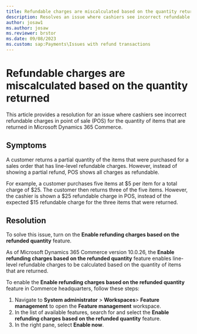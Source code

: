 ```yaml
---
title: Refundable charges are miscalculated based on the quantity returned in Dynamics 365 Commerce
description: Resolves an issue where cashiers see incorrect refundable charges in point of sale (POS) for the quantity of items returned in Microsoft Dynamics 365 Commerce.
author: josaw1 
ms.author: josaw
ms.reviewer: brstor
ms.date: 09/08/2023
ms.custom: sap:Payments\Issues with refund transactions
---
```

# Refundable charges are miscalculated based on the quantity returned

This article provides a resolution for an issue where cashiers see incorrect refundable charges in point of sale (POS) for the quantity of items that are returned in Microsoft Dynamics 365 Commerce.

## Symptoms

A customer returns a partial quantity of the items that were purchased for a sales order that has line-level refundable charges. However, instead of showing a partial refund, POS shows all charges as refundable.

For example, a customer purchases five items at $5 per item for a total charge of $25. The customer then returns three of the five items. However, the cashier is shown a $25 refundable charge in POS, instead of the expected $15 refundable charge for the three items that were returned.

## Resolution

To solve this issue, turn on the **Enable refunding charges based on the refunded quantity** feature.

As of Microsoft Dynamics 365 Commerce version 10.0.26, the **Enable refunding charges based on the refunded quantity** feature enables line-level refundable charges to be calculated based on the quantity of items that are returned.

To enable the **Enable refunding charges based on the refunded quantity** feature in Commerce headquarters, follow these steps:

1. Navigate to **System administrator** > **Workspaces**> **Feature management** to open the **Feature management** workspace.
1. In the list of available features, search for and select the **Enable refunding charges based on the refunded quantity** feature.
1. In the right pane, select **Enable now**.
